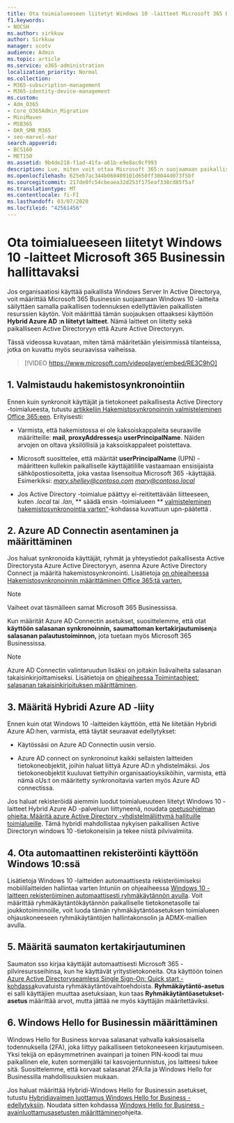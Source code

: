 ```yaml
---
title: Ota toimialueeseen liitetyt Windows 10 -laitteet Microsoft 365 Businessin hallittavaksi
f1.keywords:
- NOCSH
ms.author: sirkkuw
author: Sirkkuw
manager: scotv
audience: Admin
ms.topic: article
ms.service: o365-administration
localization_priority: Normal
ms.collection:
- M365-subscription-management
- M365-identity-device-management
ms.custom:
- Adm_O365
- Core_O365Admin_Migration
- MiniMaven
- MSB365
- OKR_SMB_M365
- seo-marvel-mar
search.appverid:
- BCS160
- MET150
ms.assetid: 9b4de218-f1ad-41fa-a61b-e9e8ac0cf993
description: Lue, miten voit ottaa Microsoft 365:n suojaamaan paikallisia Active-Directory-liitettyjä Windows 10 -laitteita muutamassa vaiheessa.
ms.openlocfilehash: 625eb7ac344b060409101d650ff30044d073f5bf
ms.sourcegitcommit: 217de0fc54cbeaea32d253f175eaf338cd85f5af
ms.translationtype: MT
ms.contentlocale: fi-FI
ms.lasthandoff: 03/07/2020
ms.locfileid: "42561456"
---
```

# <a name="enable-domain-joined-windows-10-devices-to-be-managed-by-microsoft-365-business"></a>Ota toimialueeseen liitetyt Windows 10 -laitteet Microsoft 365 Businessin hallittavaksi

Jos organisaatiosi käyttää paikallista Windows Server In Active Directorya, voit määrittää Microsoft 365 Businessin suojaamaan Windows 10 -laitteita säilyttäen samalla paikallisen todennuksen edellyttävien paikallisten resurssien käytön.
Voit määrittää tämän suojauksen ottaaksesi käyttöön **Hybrid Azure AD :n liitetyt laitteet**. Nämä laitteet on liitetty sekä paikalliseen Active Directoryyn että Azure Active Directoryyn.

Tässä videossa kuvataan, miten tämä määritetään yleisimmissä tilanteissa, jotka on kuvattu myös seuraavissa vaiheissa.

> [!VIDEO https://www.microsoft.com/videoplayer/embed/RE3C9hO]
  

## <a name="1-prepare-for-directory-synchronization"></a>1. Valmistaudu hakemistosynkronointiin 

Ennen kuin synkronoit käyttäjät ja tietokoneet paikallisesta Active Directory -toimialueesta, tutustu [artikkeliin Hakemistosynkronoinnin valmisteleminen Office 365:een](https://docs.microsoft.com/office365/enterprise/prepare-for-directory-synchronization). Erityisesti:

   - Varmista, että hakemistossa ei ole kaksoiskappaleita seuraaville määritteille: **mail**, **proxyAddresses**ja **userPrincipalName**. Näiden arvojen on oltava yksilöllisiä ja kaksoiskappaleet poistettava.
   
   - Microsoft suosittelee, että määrität **userPrincipalName** (UPN) -määritteen kullekin paikalliselle käyttäjätilille vastaamaan ensisijaista sähköpostiosoitetta, joka vastaa lisensoitua Microsoft 365 -käyttäjää. Esimerkiksi: *mary.shelley@contoso.com* *mary@contoso.local*
   
   - Jos Active Directory -toimialue päättyy ei-reititettävään liitteeseen, kuten *.local* tai *.lan*, ** säädä ensin -toimialueen ** [valmisteleminen hakemistosynkronointia varten"](https://docs.microsoft.com/office365/enterprise/prepare-a-non-routable-domain-for-directory-synchronization)-kohdassa kuvattuun upn-päätettä . 

## <a name="2-install-and-configure-azure-ad-connect"></a>2. Azure AD Connectin asentaminen ja määrittäminen

Jos haluat synkronoida käyttäjät, ryhmät ja yhteystiedot paikallisesta Active Directorysta Azure Active Directoryyn, asenna Azure Active Directory Connect ja määritä hakemistosynkronointi. Lisätietoja [on ohjeaiheessa Hakemistosynkronoinnin määrittäminen Office 365:tä varten.](https://support.office.com/article/1b3b5318-6977-42ed-b5c7-96fa74b08846)

> [!NOTE]
> Vaiheet ovat täsmälleen samat Microsoft 365 Businessissa. 

Kun määrität Azure AD Connectin asetukset, suosittelemme, että otat **käyttöön salasanan synkronoinnin,** **saumattoman kertakirjautumisen**ja **salasanan palautustoiminnon,** jota tuetaan myös Microsoft 365 Businessissa.

> [!NOTE]
> Azure AD Connectin valintaruudun lisäksi on joitakin lisävaiheita salasanan takaisinkirjoittamiseksi. Lisätietoja on [ohjeaiheessa Toimintaohjeet: salasanan takaisinkirjoituksen määrittäminen](https://docs.microsoft.com/azure/active-directory/authentication/howto-sspr-writeback). 

## <a name="3-configure-hybrid-azure-ad-join"></a>3. Määritä Hybridi Azure AD -liity

Ennen kuin otat Windows 10 -laitteiden käyttöön, että Ne liitetään Hybridi Azure AD:hen, varmista, että täytät seuraavat edellytykset:

   - Käytössäsi on Azure AD Connectin uusin versio.

   - Azure AD connect on synkronoinut kaikki sellaisten laitteiden tietokoneobjektit, joihin haluat liittyä Azure AD:n yhdistelmäksi. Jos tietokoneobjektit kuuluvat tiettyihin organisaatioyksiköihin, varmista, että nämä oUs:t on määritetty synkronoitavia varten myös Azure AD connectissa.

Jos haluat rekisteröidä aiemmin luodut toimialueuuteen liitetyt Windows 10 -laitteet Hybrid Azure AD -palveluun liittyneenä, noudata [opetusohjelman ohjeita: Määritä azure Active Directory -yhdistelmäliittymä hallituille toimialueille](https://docs.microsoft.com/azure/active-directory/devices/hybrid-azuread-join-managed-domains#configure-hybrid-azure-ad-join). Tämä hybridi mahdollistaa nykyisen paikallisen Active Directoryn windows 10 -tietokoneisiin ja tekee niistä pilvivalmiita.
    
## <a name="4-enable-automatic-enrollment-for-windows-10"></a>4. Ota automaattinen rekisteröinti käyttöön Windows 10:ssä

 Lisätietoja Windows 10 -laitteiden automaattisesta rekisteröimiseksi mobiililaitteiden hallintaa varten Intuniin on ohjeaiheessa [Windows 10 -laitteen rekisteröiminen automaattisesti ryhmäkäytännön avulla](https://docs.microsoft.com/windows/client-management/mdm/enroll-a-windows-10-device-automatically-using-group-policy). Voit määrittää ryhmäkäytäntökäytännön paikalliselle tietokonetasolle tai joukkotoiminnoille, voit luoda tämän ryhmäkäytäntöasetuksen toimialueen ohjauskoneeseen ryhmäkäytäntöjen hallintakonsolin ja ADMX-mallien avulla.

## <a name="5-configure-seamless-single-sign-on"></a>5. Määritä saumaton kertakirjautuminen

  Saumaton sso kirjaa käyttäjät automaattisesti Microsoft 365 -pilviresursseihinsa, kun he käyttävät yritystietokoneita. Ota käyttöön toinen [Azure Active Directoryseamless Single Sign-On: Quick start -kohdassa](https://docs.microsoft.com/azure/active-directory/hybrid/how-to-connect-sso-quick-start#step-2-enable-the-feature)kuvatuista ryhmäkäytäntövaihtoehdoista. **Ryhmäkäytäntö-asetus** ei salli käyttäjien muuttaa asetuksiaan, kun taas **Ryhmäkäytäntöasetukset-asetus** määrittää arvot, mutta jättää ne myös käyttäjän määritettäviksi.

## <a name="6-set-up-windows-hello-for-business"></a>6. Windows Hello for Businessin määrittäminen

 Windows Hello for Business korvaa salasanat vahvalla kaksiosaisella todennuksella (2FA), joka liittyy paikalliseen tietokoneeseen kirjautumiseen. Yksi tekijä on epäsymmetrinen avainpari ja toinen PIN-koodi tai muu paikallinen ele, kuten sormenjälki tai kasvojentunnistus, jos laitteesi tukee sitä. Suosittelemme, että korvaat salasanat 2FA:lla ja Windows Hello for Businessilla mahdollisuuksien mukaan.

Jos haluat määrittää Hybridi-Windows Hello for Businessin asetukset, tutustu [Hybridiavaimen luottamus Windows Hello for Business -edellytyksiin](https://docs.microsoft.com/windows/security/identity-protection/hello-for-business/hello-hybrid-key-trust-prereqs). Noudata sitten kohdassa [Windows Hello for Business -avainluottamusasetusten määrittäminen](https://docs.microsoft.com/windows/security/identity-protection/hello-for-business/hello-hybrid-key-whfb-settings)ohjeita. 
